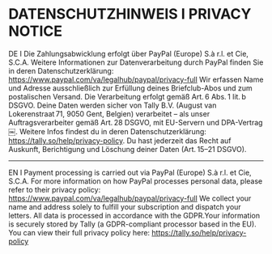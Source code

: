 # DATENSCHUTZHINWEIS I PRIVACY NOTICE

DE I Die Zahlungsabwicklung erfolgt über PayPal (Europe) S.à r.l. et Cie, S.C.A. Weitere Informationen zur Datenverarbeitung durch PayPal finden Sie in deren Datenschutzerklärung: https://www.paypal.com/va/legalhub/paypal/privacy-full
Wir erfassen Name und Adresse ausschließlich zur Erfüllung deines Briefclub-Abos und zum postalischen Versand. Die Verarbeitung erfolgt gemäß Art. 6 Abs. 1 lit. b DSGVO. Deine Daten werden sicher von Tally B.V. (August van Lokerenstraat 71, 9050 Gent, Belgien) verarbeitet – als unser Auftragsverarbeiter gemäß Art. 28 DSGVO, mit EU-Servern und DPA-Vertrag ￼. Weitere Infos findest du in deren Datenschutzerklärung: https://tally.so/help/privacy-policy. Du hast jederzeit das Recht auf Auskunft, Berichtigung und Löschung deiner Daten (Art. 15–21 DSGVO).
____________________________

EN I Payment processing is carried out via PayPal (Europe) S.à r.l. et Cie, S.C.A. For more information on how PayPal processes personal data, please refer to their privacy policy: https://www.paypal.com/va/legalhub/paypal/privacy-full
We collect your name and address solely to fulfill your subscription and dispatch your letters. All data is processed in accordance with the GDPR.Your information is securely stored by Tally (a GDPR-compliant processor based in the EU). You can view their full privacy policy here: https://tally.so/help/privacy-policy
